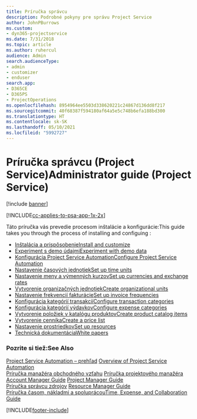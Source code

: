 ```yaml
---
title: Príručka správcu
description: Podrobné pokyny pre správu Project Service
author: JohnPBurrows
ms.custom:
- dyn365-projectservice
ms.date: 7/31/2018
ms.topic: article
ms.author: ruhercul
audience: Admin
search.audienceType:
- admin
- customizer
- enduser
search.app:
- D365CE
- D365PS
- ProjectOperations
ms.openlocfilehash: 8954964ee5503d338620221c24867d136dd8f217
ms.sourcegitcommit: 40f68387f594180af64a5e5c748b6efa188bd300
ms.translationtype: HT
ms.contentlocale: sk-SK
ms.lasthandoff: 05/10/2021
ms.locfileid: "5992727"
---
```

# <a name="administrator-guide-project-service"></a><span data-ttu-id="ba410-103">Príručka správcu (Project Service)</span><span class="sxs-lookup"><span data-stu-id="ba410-103">Administrator guide (Project Service)</span></span>

[!include [banner](../includes/psa-now-project-operations.md)]

[!INCLUDE[cc-applies-to-psa-app-1x-2x](../includes/cc-applies-to-psa-app-1x-2x.md)]

<span data-ttu-id="ba410-104">Táto príručka vás prevedie procesom inštalácie a konfigurácie:</span><span class="sxs-lookup"><span data-stu-id="ba410-104">This guide takes you through the process of installing and configuing :</span></span>  
  
- [<span data-ttu-id="ba410-105">Inštalácia a prispôsobenie</span><span class="sxs-lookup"><span data-stu-id="ba410-105">Install and customize</span></span>](install-customize.md)
- [<span data-ttu-id="ba410-106">Experiment s demo údajmi</span><span class="sxs-lookup"><span data-stu-id="ba410-106">Experiment with demo data</span></span>](use-demo-data.md)
- [<span data-ttu-id="ba410-107">Konfigurácia Project Service Automation</span><span class="sxs-lookup"><span data-stu-id="ba410-107">Configure Project Service Automation</span></span>](configure.md)
- [<span data-ttu-id="ba410-108">Nastavenie časových jednotiek</span><span class="sxs-lookup"><span data-stu-id="ba410-108">Set up time units</span></span>](set-up-time-units.md)
- [<span data-ttu-id="ba410-109">Nastavenie meny a výmenných kurzov</span><span class="sxs-lookup"><span data-stu-id="ba410-109">Set up currencies and exchange rates</span></span>](set-up-currencies-exchange-rates.md)
- [<span data-ttu-id="ba410-110">Vytvorenie organizačných jednotiek</span><span class="sxs-lookup"><span data-stu-id="ba410-110">Create organizational units</span></span>](create-organizational-units.md)
- [<span data-ttu-id="ba410-111">Nastavenie frekvencií fakturácie</span><span class="sxs-lookup"><span data-stu-id="ba410-111">Set up invoice frequencies</span></span>](set-up-invoice-frequencies.md)
- [<span data-ttu-id="ba410-112">Konfigurácia kategórií transakcií</span><span class="sxs-lookup"><span data-stu-id="ba410-112">Configure transaction categories</span></span>](configure-transaction-categories.md)
- [<span data-ttu-id="ba410-113">Konfigurácia kategórií výdavkov</span><span class="sxs-lookup"><span data-stu-id="ba410-113">Configure expense categories</span></span>](configure-expense-categories.md)
- [<span data-ttu-id="ba410-114">Vytvorenie položiek v katalógu produktov</span><span class="sxs-lookup"><span data-stu-id="ba410-114">Create product catalog items</span></span>](create-product-catalog-items.md)
- [<span data-ttu-id="ba410-115">Vytvorenie cenníka</span><span class="sxs-lookup"><span data-stu-id="ba410-115">Create a price list</span></span>](create-price-list.md)
- [<span data-ttu-id="ba410-116">Nastavenie prostriedkov</span><span class="sxs-lookup"><span data-stu-id="ba410-116">Set up resources</span></span>](set-up-resources.md)
- [<span data-ttu-id="ba410-117">Technická dokumentácia</span><span class="sxs-lookup"><span data-stu-id="ba410-117">White papers</span></span>](white-papers.md)
  
### <a name="see-also"></a><span data-ttu-id="ba410-118">Pozrite si tiež:</span><span class="sxs-lookup"><span data-stu-id="ba410-118">See Also</span></span>  
 <span data-ttu-id="ba410-119">[Project Service Automation – prehľad](../psa/overview.md)  </span><span class="sxs-lookup"><span data-stu-id="ba410-119">[Overview of Project Service Automation](../psa/overview.md)  </span></span>  
 <span data-ttu-id="ba410-120">[Príručka manažéra obchodného vzťahu](../psa/account-manager-guide.md) [Príručka projektového manažéra](../psa/project-manager-guide.md) </span><span class="sxs-lookup"><span data-stu-id="ba410-120">[Account Manager Guide](../psa/account-manager-guide.md) [Project Manager Guide](../psa/project-manager-guide.md) </span></span>  
 <span data-ttu-id="ba410-121">[Príručka správcu zdrojov](../psa/resource-manager-guide.md) </span><span class="sxs-lookup"><span data-stu-id="ba410-121">[Resource Manager Guide](../psa/resource-manager-guide.md) </span></span>  
 [<span data-ttu-id="ba410-122">Príručka časom, nákladmi a spoluprácou</span><span class="sxs-lookup"><span data-stu-id="ba410-122">Time, Expense, and Collaboration Guide</span></span>](../psa/time-expense-collaboration-guide.md)


[!INCLUDE[footer-include](../includes/footer-banner.md)]